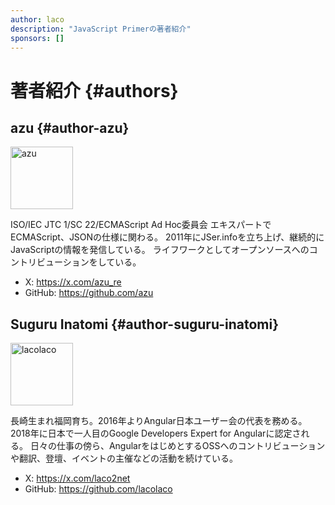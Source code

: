```yaml
---
author: laco
description: "JavaScript Primerの著者紹介"
sponsors: []
---
```


# 著者紹介 {#authors}

## azu {#author-azu}

<img src="https://avatars.githubusercontent.com/u/19714?v=4" width="100" height="100" alt="azu" />

ISO/IEC JTC 1/SC 22/ECMAScript Ad Hoc委員会 エキスパートでECMAScript、JSONの仕様に関わる。
2011年にJSer.infoを立ち上げ、継続的にJavaScriptの情報を発信している。
ライフワークとしてオープンソースへのコントリビューションをしている。

- X: https://x.com/azu_re
- GitHub: https://github.com/azu

## Suguru Inatomi {#author-suguru-inatomi}

<img src="https://avatars.githubusercontent.com/u/1529180?v=4" width="100" height="100" alt="lacolaco" />

長崎生まれ福岡育ち。2016年よりAngular日本ユーザー会の代表を務める。
2018年に日本で一人目のGoogle Developers Expert for Angularに認定される。
日々の仕事の傍ら、AngularをはじめとするOSSへのコントリビューションや翻訳、登壇、イベントの主催などの活動を続けている。

- X: https://x.com/laco2net
- GitHub: https://github.com/lacolaco
